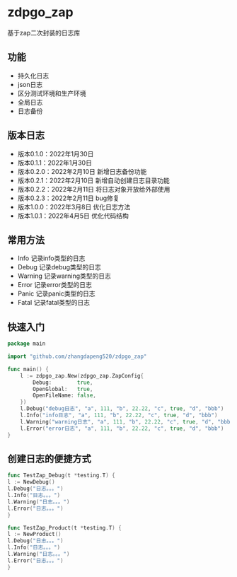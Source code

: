 # zdpgo_zap

基于zap二次封装的日志库

## 功能

- 持久化日志
- json日志
- 区分测试环境和生产环境
- 全局日志
- 日志备份

## 版本日志

- 版本0.1.0：2022年1月30日
- 版本0.1.1：2022年1月30日
- 版本0.2.0：2022年2月10日 新增日志备份功能
- 版本0.2.1：2022年2月10日 新增自动创建日志目录功能
- 版本0.2.2：2022年2月11日 将日志对象开放给外部使用
- 版本0.2.3：2022年2月11日 bug修复
- 版本1.0.0：2022年3月8日 优化日志方法
- 版本1.0.1：2022年4月5日 优化代码结构

## 常用方法

- Info 记录info类型的日志
- Debug 记录debug类型的日志
- Warning 记录warning类型的日志
- Error 记录error类型的日志
- Panic 记录panic类型的日志
- Fatal 记录fatal类型的日志

## 快速入门

```go
package main

import "github.com/zhangdapeng520/zdpgo_zap"

func main() {
	l := zdpgo_zap.New(zdpgo_zap.ZapConfig{
		Debug:        true,
		OpenGlobal:   true,
		OpenFileName: false,
	})
	l.Debug("debug日志", "a", 111, "b", 22.22, "c", true, "d", "bbb")
	l.Info("info日志", "a", 111, "b", 22.22, "c", true, "d", "bbb")
	l.Warning("warning日志", "a", 111, "b", 22.22, "c", true, "d", "bbb")
	l.Error("error日志", "a", 111, "b", 22.22, "c", true, "d", "bbb")
}
```

## 创建日志的便捷方式

```go
func TestZap_Debug(t *testing.T) {
l := NewDebug()
l.Debug("日志。。。")
l.Info("日志。。。")
l.Warning("日志。。。")
l.Error("日志。。。")
}

func TestZap_Product(t *testing.T) {
l := NewProduct()
l.Debug("日志。。。")
l.Info("日志。。。")
l.Warning("日志。。。")
l.Error("日志。。。")
}
```